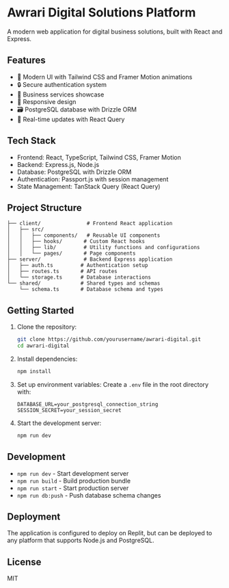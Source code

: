 # Awrari Digital Solutions Platform

A modern web application for digital business solutions, built with React and Express.

## Features

- 🎨 Modern UI with Tailwind CSS and Framer Motion animations
- 🔒 Secure authentication system
- 💼 Business services showcase
- 📱 Responsive design
- 🗃️ PostgreSQL database with Drizzle ORM
- 🚀 Real-time updates with React Query

## Tech Stack

- Frontend: React, TypeScript, Tailwind CSS, Framer Motion
- Backend: Express.js, Node.js
- Database: PostgreSQL with Drizzle ORM
- Authentication: Passport.js with session management
- State Management: TanStack Query (React Query)

## Project Structure

```
├── client/               # Frontend React application
│   ├── src/
│   │   ├── components/   # Reusable UI components
│   │   ├── hooks/       # Custom React hooks
│   │   ├── lib/         # Utility functions and configurations
│   │   └── pages/       # Page components
├── server/              # Backend Express application
│   ├── auth.ts         # Authentication setup
│   ├── routes.ts       # API routes
│   └── storage.ts      # Database interactions
└── shared/             # Shared types and schemas
    └── schema.ts       # Database schema and types
```

## Getting Started

1. Clone the repository:
   ```bash
   git clone https://github.com/yourusername/awrari-digital.git
   cd awrari-digital
   ```

2. Install dependencies:
   ```bash
   npm install
   ```

3. Set up environment variables:
   Create a `.env` file in the root directory with:
   ```
   DATABASE_URL=your_postgresql_connection_string
   SESSION_SECRET=your_session_secret
   ```

4. Start the development server:
   ```bash
   npm run dev
   ```

## Development

- `npm run dev` - Start development server
- `npm run build` - Build production bundle
- `npm run start` - Start production server
- `npm run db:push` - Push database schema changes

## Deployment

The application is configured to deploy on Replit, but can be deployed to any platform that supports Node.js and PostgreSQL.

## License

MIT
